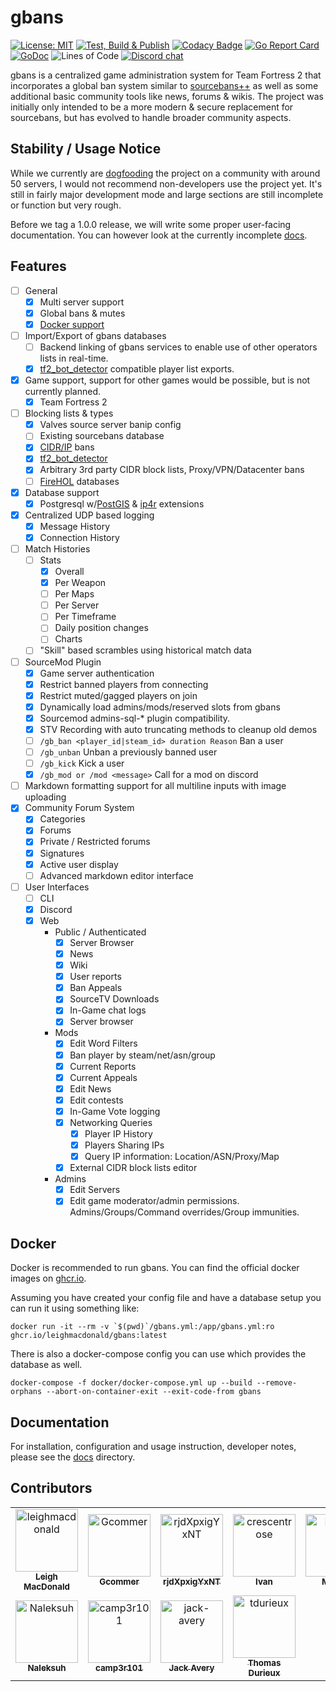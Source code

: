 # gbans

[![License: MIT](https://img.shields.io/badge/License-MIT-yellow.svg)](https://opensource.org/licenses/MIT)
[![Test, Build & Publish](https://github.com/leighmacdonald/gbans/actions/workflows/build.yml/badge.svg?branch=master)](https://github.com/leighmacdonald/gbans/actions/workflows/build.yml)
[![Codacy Badge](https://api.codacy.com/project/badge/Grade/f06234b0551a49cc8ac111d7b77827b2)](https://www.codacy.com/manual/leighmacdonald/gbans?utm_source=github.com&amp;utm_medium=referral&amp;utm_content=leighmacdonald/gbans&amp;utm_campaign=Badge_Grade)
[![Go Report Card](https://goreportcard.com/badge/github.com/leighmacdonald/gbans)](https://goreportcard.com/report/github.com/leighmacdonald/gbans)
[![GoDoc](https://godoc.org/github.com/leighmacdonald/gbans?status.svg)](https://pkg.go.dev/github.com/leighmacdonald/gbans)
![Lines of Code](https://tokei.rs/b1/github/leighmacdonald/gbans)
[![Discord chat](https://img.shields.io/discord/704508824320475218)](https://discord.gg/YEWed3wY3F)

gbans is a centralized game administration system for Team Fortress 2 that incorporates a global ban system similar to
[sourcebans++](https://sbpp.dev) as well as some additional basic community tools like news, forums & wikis.
The project was initially only intended to be a more modern & secure replacement for sourcebans, but has evolved to
handle broader community aspects.

## Stability / Usage Notice

While we currently are [dogfooding](https://en.wikipedia.org/wiki/Eating_your_own_dog_food) the project on a
community with around 50 servers, I would not recommend non-developers use the project yet. It's still in fairly
major development mode and large sections are still incomplete or function but very rough.

Before we tag a 1.0.0 release, we will write some proper user-facing documentation. You can however look at the 
currently incomplete [docs](https://leighmacdonald.github.io/gbans/docs/INTRO).

## Features

- [ ] General
    - [x] Multi server support
    - [x] Global bans & mutes
    - [x] [Docker support](https://ghcr.io/leighmacdonald/gbans:latest)
- [ ] Import/Export of gbans databases
    - [ ] Backend linking of gbans services to enable use of other operators lists in real-time.
    - [x] [tf2_bot_detector](https://github.com/PazerOP/tf2_bot_detector) compatible player list exports.
- [x] Game support, support for other games would be possible, but is not currently planned.
    - [x] Team Fortress 2
- [ ] Blocking lists & types
    - [x] Valves source server banip config
    - [ ] Existing sourcebans database
    - [x] [CIDR/IP](https://en.wikipedia.org/wiki/Classless_Inter-Domain_Routing) bans
    - [x] [tf2_bot_detector](https://github.com/PazerOP/tf2_bot_detector/blob/master/staging/cfg/playerlist.official.json)
    - [x] Arbitrary 3rd party CIDR block lists, Proxy/VPN/Datacenter bans
    - [ ] [FireHOL](https://github.com/firehol/blocklist-ipsets) databases
- [x] Database support
    - [x] Postgresql w/[PostGIS](https://postgis.net/) & [ip4r](https://github.com/RhodiumToad/ip4r) extensions
- [x] Centralized UDP based logging
    - [x] Message History
    - [x] Connection History
- [ ] Match Histories
    - [ ] Stats
        - [x] Overall
        - [x] Per Weapon
        - [ ] Per Maps
        - [ ] Per Server
        - [ ] Per Timeframe
        - [ ] Daily position changes
        - [ ] Charts
    - [ ] "Skill" based scrambles using historical match data
- [ ] SourceMod Plugin
    - [x] Game server authentication
    - [x] Restrict banned players from connecting
    - [x] Restrict muted/gagged players on join
    - [x] Dynamically load admins/mods/reserved slots from gbans
    - [x] Sourcemod admins-sql-* plugin compatibility.
    - [x] STV Recording with auto truncating methods to cleanup old demos
    - [ ] `/gb_ban <player_id|steam_id> duration Reason` Ban a user
    - [ ] `/gb_unban` Unban a previously banned user
    - [ ] `/gb_kick` Kick a user
    - [x] `/gb_mod or /mod <message>` Call for a mod on discord
- [ ] Markdown formatting support for all multiline inputs with image uploading
- [x] Community Forum System
  - [x] Categories
  - [x] Forums
  - [x] Private / Restricted forums
  - [x] Signatures
  - [x] Active user display
  - [ ] Advanced markdown editor interface
- [ ] User Interfaces
    - [ ] CLI
    - [x] Discord
    - [x] Web
        - Public / Authenticated
          - [x] Server Browser
          - [x] News
          - [x] Wiki
          - [x] User reports
          - [x] Ban Appeals
          - [x] SourceTV Downloads
          - [x] In-Game chat logs
          - [x] Server browser
        - Mods
          - [x] Edit Word Filters
          - [x] Ban player by steam/net/asn/group
          - [x] Current Reports
          - [x] Current Appeals
          - [x] Edit News
          - [x] Edit contests
          - [x] In-Game Vote logging
          - [x] Networking Queries
            - [x] Player IP History
            - [x] Players Sharing IPs
            - [x] Query IP information: Location/ASN/Proxy/Map
          - [x] External CIDR block lists editor
        - Admins
            - [x] Edit Servers
            - [x] Edit game moderator/admin permissions. Admins/Groups/Command overrides/Group immunities.

## Docker

Docker is recommended to run gbans. You can find the official docker images on
[ghcr.io](https://github.com/leighmacdonald/gbans/pkgs/container/gbans).

Assuming you have created your config file and have a database setup you can run it using something
like:

    docker run -it --rm -v `$(pwd)`/gbans.yml:/app/gbans.yml:ro ghcr.io/leighmacdonald/gbans:latest

There is also a docker-compose config you can use which provides the database as well.

    docker-compose -f docker/docker-compose.yml up --build --remove-orphans --abort-on-container-exit --exit-code-from gbans

## Documentation

For installation, configuration and usage instruction, developer notes, please see the [docs](docs) directory.

## Contributors

<!-- readme: contributors -start -->
<table>
	<tbody>
		<tr>
            <td align="center">
                <a href="https://github.com/leighmacdonald">
                    <img src="https://avatars.githubusercontent.com/u/591973?v=4" width="100;" alt="leighmacdonald"/>
                    <br />
                    <sub><b>Leigh MacDonald</b></sub>
                </a>
            </td>
            <td align="center">
                <a href="https://github.com/Gcommer">
                    <img src="https://avatars.githubusercontent.com/u/243352?v=4" width="100;" alt="Gcommer"/>
                    <br />
                    <sub><b>Gcommer</b></sub>
                </a>
            </td>
            <td align="center">
                <a href="https://github.com/rjdXpxigYxNT">
                    <img src="https://avatars.githubusercontent.com/u/168137561?v=4" width="100;" alt="rjdXpxigYxNT"/>
                    <br />
                    <sub><b>rjdXpxigYxNT</b></sub>
                </a>
            </td>
            <td align="center">
                <a href="https://github.com/crescentrose">
                    <img src="https://avatars.githubusercontent.com/u/9057156?v=4" width="100;" alt="crescentrose"/>
                    <br />
                    <sub><b>Ivan</b></sub>
                </a>
            </td>
            <td align="center">
                <a href="https://github.com/Mircoxi">
                    <img src="https://avatars.githubusercontent.com/u/95107897?v=4" width="100;" alt="Mircoxi"/>
                    <br />
                    <sub><b>Mircoxi</b></sub>
                </a>
            </td>
            <td align="center">
                <a href="https://github.com/Tolfx">
                    <img src="https://avatars.githubusercontent.com/u/57797792?v=4" width="100;" alt="Tolfx"/>
                    <br />
                    <sub><b>Matthew</b></sub>
                </a>
            </td>
		</tr>
		<tr>
            <td align="center">
                <a href="https://github.com/Naleksuh">
                    <img src="https://avatars.githubusercontent.com/u/24828999?v=4" width="100;" alt="Naleksuh"/>
                    <br />
                    <sub><b>Naleksuh</b></sub>
                </a>
            </td>
            <td align="center">
                <a href="https://github.com/camp3r101">
                    <img src="https://avatars.githubusercontent.com/u/10223311?v=4" width="100;" alt="camp3r101"/>
                    <br />
                    <sub><b>camp3r101</b></sub>
                </a>
            </td>
            <td align="center">
                <a href="https://github.com/jack-avery">
                    <img src="https://avatars.githubusercontent.com/u/47289484?v=4" width="100;" alt="jack-avery"/>
                    <br />
                    <sub><b>Jack Avery</b></sub>
                </a>
            </td>
            <td align="center">
                <a href="https://github.com/tdurieux">
                    <img src="https://avatars.githubusercontent.com/u/5577568?v=4" width="100;" alt="tdurieux"/>
                    <br />
                    <sub><b>Thomas Durieux</b></sub>
                </a>
            </td>
		</tr>
	<tbody>
</table>
<!-- readme: contributors -end -->